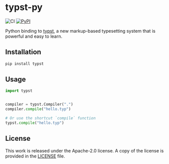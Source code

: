 # typst-py

![CI](https://github.com/messense/typst-py/workflows/CI/badge.svg)
[![PyPI](https://img.shields.io/pypi/v/typst.svg)](https://pypi.org/project/typst)

Python binding to [typst](https://github.com/typst/typst),
a new markup-based typesetting system that is powerful and easy to learn.

## Installation

```bash
pip install typst
```

## Usage

```python
import typst


compiler = typst.Compiler(".")
compiler.compile("hello.typ")

# Or use the shortcut `compile` function
typst.compile("hello.typ")
```

## License

This work is released under the Apache-2.0 license. A copy of the license is provided in the [LICENSE](./LICENSE) file.

